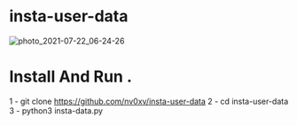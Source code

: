 # insta-user-data


![photo_2021-07-22_06-24-26](https://user-images.githubusercontent.com/87769466/126625148-00b7e3b5-164e-40ad-8f6c-8fffeb0b3e38.jpg)


# Install And Run .

1 - git clone https://github.com/nv0xv/insta-user-data
2 - cd insta-user-data
3 - python3 insta-data.py
